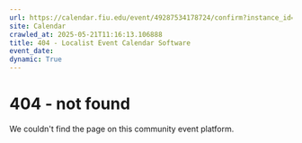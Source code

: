 ```yaml
---
url: https://calendar.fiu.edu/event/49287534178724/confirm?instance_id=49287586523269&return=https%3A%2F%2Fcalendar.fiu.edu%2Fmarc
site: Calendar
crawled_at: 2025-05-21T11:16:13.106888
title: 404 - Localist Event Calendar Software
event_date: 
dynamic: True
---
```


# 404 - not found
We couldn't find the page on this community event platform.
